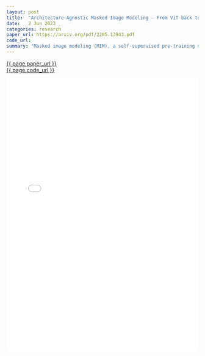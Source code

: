 ```yaml
---
layout: post
title:  "Architecture-Agnostic Masked Image Modeling – From ViT back to CNN"
date:   2 Jun 2023
categories: research
paper_url: https://arxiv.org/pdf/2205.13943.pdf
code_url: 
summary: "Masked image modeling (MIM), a self-supervised pre-training method, has proven effective in vision tasks using Vision transformers by masking part of an image and reconstructing it. However, its compatibility with CNNs and operational principle are unclear. This study reveals that MIM improves generalized feature extraction through middle-order interactions among patches and introduces an Architecture-Agnostic Masked Image Modeling framework (A2MIM) that works with both Transformers and CNNs. Our extensive testing demonstrates that A2MIM enhances representation learning and transferability to various tasks without specialized modifications"
---
```


<style>
.responsive-pdf-container {
    overflow: hidden;
    padding-top: 141.42%; /* 16:9 Aspect Ratio, adjust as needed */
    position: relative;
}

.responsive-pdf-container iframe {
    border: none;
    height: 100%;
    left: 0;
    position: absolute;
    top: 0;
    width: 100%;
}
</style>

<a href="{{ page.paper_url }}">{{ page.paper_url }}</a><br>
<a href="{{ page.code_url }}">{{ page.code_url }}</a>

<div class="responsive-pdf-container">
    <iframe src="{{ page.paper_url }}" style="border: none;"></iframe>
</div>